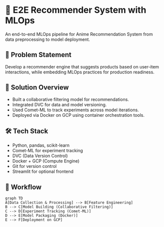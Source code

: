 # 🎯 E2E Recommender System with MLOps

An end-to-end MLOps pipeline for Anime Recommendation System from data preprocessing to model deployment.

## 📌 Problem Statement
Develop a recommender engine that suggests products based on user-item interactions, while embedding MLOps practices for production readiness.

## 🧠 Solution Overview
- Built a collaborative filtering model for recommendations.
- Integrated DVC for data and model versioning.
- Used Comet-ML to track experiments across model iterations.
- Deployed via Docker on GCP using container orchestration tools.

## 🛠️ Tech Stack
- Python, pandas, scikit-learn
- Comet-ML for experiment tracking
- DVC (Data Version Control)
- Docker + GCP (Compute Engine)
- Git for version control
- Streamlit for optional frontend

## 🔁 Workflow
```mermaid
graph TD
A[Data Collection & Processing] --> B[Feature Engineering]
B --> C[Model Building (Collaborative Filtering)]
C --> D[Experiment Tracking (Comet-ML)]
D --> E[Model Packaging (Docker)]
E --> F[Deployment on GCP]
